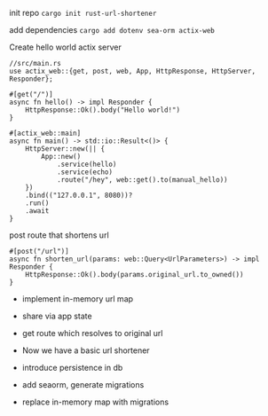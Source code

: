 
init repo
`cargo init rust-url-shortener`

add dependencies
`cargo add dotenv sea-orm actix-web`

Create hello world actix server
```
//src/main.rs
use actix_web::{get, post, web, App, HttpResponse, HttpServer, Responder};

#[get("/")]
async fn hello() -> impl Responder {
    HttpResponse::Ok().body("Hello world!")
}

#[actix_web::main]
async fn main() -> std::io::Result<()> {
    HttpServer::new(|| {
        App::new()
            .service(hello)
            .service(echo)
            .route("/hey", web::get().to(manual_hello))
    })
    .bind(("127.0.0.1", 8080))?
    .run()
    .await
}
```

post route that shortens url
```
#[post("/url")]
async fn shorten_url(params: web::Query<UrlParameters>) -> impl Responder {
    HttpResponse::Ok().body(params.original_url.to_owned())
}
```

* implement in-memory url map

* share via app state
* get route which resolves to original url
* Now we have a basic url shortener
* introduce persistence in db
* add seaorm, generate migrations
* replace in-memory map with migrations

